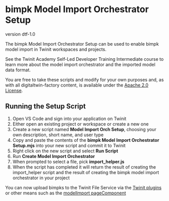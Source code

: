 # bimpk Model Import Orchestrator Setup
version dtf-1.0

The bimpk Model Import Orchestrator Setup can be used to enable bimpk model import in Twinit workspaces and projects.

See the Twinit Academy Self-Led Developer Training Intermediate course to learn more about the model import orchestrator and the imported model data format.

You are free to take these scripts and modify for your own purposes and, as with all digitaltwin-factory content, is available under the [Apache 2.0 License](../../LICENSE).

## Running the Setup Script

1. Open VS Code and sign into your application on Twinit
2. Either open an existing project or workspace or create a new one
3. Create a new script named __Model Import Orch Setup__, choosing your own description, short name, and user type
4. Copy and paste the contents of the __bimpk Model Import Orchestrator Setup.mjs__ into your new script and commit it to Twinit
5. Right click on the new script and select __Run Script__
6. Run __Create Model Import Orchestrator__
7. When prompted to select a file, pick __import_helper.js__
8. When the script has completed it will return the result of creating the import_helper script and the result of creating the bimpk model import orchestrator in your project

You can now upload bimpks to the Twinit File Service via the [Twinit plugins](https://apps.invicara.com/ipaplugins/) or other means such as the [modelImport pageComponent](../../pageComponents/modelImport/README.md)